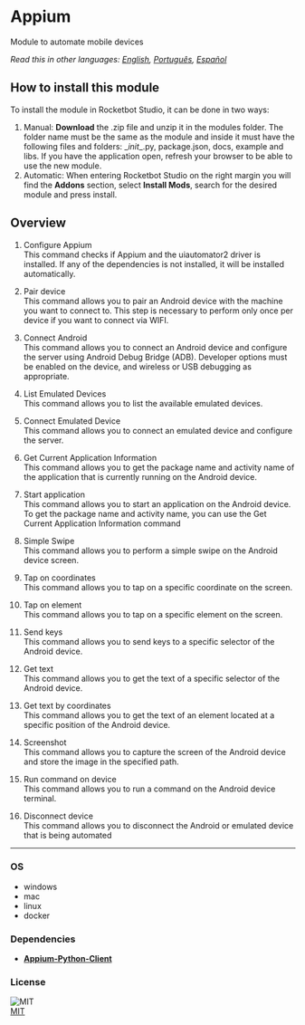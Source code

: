 # Appium
  
Module to automate mobile devices  

*Read this in other languages: [English](README.md), [Português](README.pr.md), [Español](README.es.md)*

## How to install this module
  
To install the module in Rocketbot Studio, it can be done in two ways:
1. Manual: __Download__ the .zip file and unzip it in the modules folder. The folder name must be the same as the module and inside it must have the following files and folders: \__init__.py, package.json, docs, example and libs. If you have the application open, refresh your browser to be able to use the new module.
2. Automatic: When entering Rocketbot Studio on the right margin you will find the **Addons** section, select **Install Mods**, search for the desired module and press install.  


## Overview


1. Configure Appium  
This command checks if Appium and the uiautomator2 driver is installed. If any of the dependencies is not installed, it will be installed automatically.

2. Pair device  
This command allows you to pair an Android device with the machine you want to connect to. This step is necessary to perform only once per device if you want to connect via WIFI.

3. Connect Android  
This command allows you to connect an Android device and configure the server using Android Debug Bridge (ADB). Developer options must be enabled on the device, and wireless or USB debugging as appropriate.

4. List Emulated Devices  
This command allows you to list the available emulated devices.

5. Connect Emulated Device  
This command allows you to connect an emulated device and configure the server.

6. Get Current Application Information  
This command allows you to get the package name and activity name of the application that is currently running on the Android device.

7. Start application  
This command allows you to start an application on the Android device. To get the package name and activity name, you can use the Get Current Application Information command

8. Simple Swipe  
This command allows you to perform a simple swipe on the Android device screen.

9. Tap on coordinates  
This command allows you to tap on a specific coordinate on the screen.

10. Tap on element  
This command allows you to tap on a specific element on the screen.

11. Send keys  
This command allows you to send keys to a specific selector of the Android device.

12. Get text  
This command allows you to get the text of a specific selector of the Android device.

13. Get text by coordinates  
This command allows you to get the text of an element located at a specific position of the Android device.

14. Screenshot  
This command allows you to capture the screen of the Android device and store the image in the specified path.

15. Run command on device  
This command allows you to run a command on the Android device terminal.

16. Disconnect device  
This command allows you to disconnect the Android or emulated device that is being automated




----
### OS

- windows
- mac
- linux
- docker

### Dependencies
- [**Appium-Python-Client**](https://pypi.org/project/Appium-Python-Client/)
### License
  
![MIT](https://camo.githubusercontent.com/107590fac8cbd65071396bb4d04040f76cde5bde/687474703a2f2f696d672e736869656c64732e696f2f3a6c6963656e73652d6d69742d626c75652e7376673f7374796c653d666c61742d737175617265)  
[MIT](http://opensource.org/licenses/mit-license.ph)